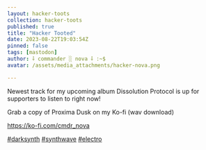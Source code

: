 ```yaml
---
layout: hacker-toots
collection: hacker-toots
published: true
title: "Hacker Tooted"
date: 2023-08-22T19:03:54Z
pinned: false
tags: [mastodon]
author: ⸸ commander ░ nova ⸸ :~$
avatar: /assets/media_attachments/hacker-nova.png

---
```


<p>Newest track for my upcoming album Dissolution Protocol is up for supporters to listen to right now! </p><p>Grab a copy of Proxima Dusk on my Ko-fi (wav download)</p><p><a href="https://ko-fi.com/cmdr_nova" target="_blank" rel="nofollow noopener noreferrer" translate="no"><span class="invisible">https://</span><span class="">ko-fi.com/cmdr_nova</span><span class="invisible"></span></a></p><p><a href="https://hackers.town/tags/darksynth" class="mention hashtag" rel="tag">#<span>darksynth</span></a> <a href="https://hackers.town/tags/synthwave" class="mention hashtag" rel="tag">#<span>synthwave</span></a> <a href="https://hackers.town/tags/electro" class="mention hashtag" rel="tag">#<span>electro</span></a></p>


